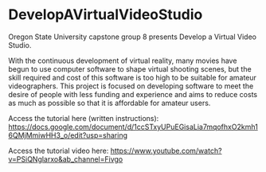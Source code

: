# DevelopAVirtualVideoStudio

Oregon State University capstone group 8 presents Develop a Virtual Video Studio.

With the continuous development of virtual reality, many movies have begun to use computer software to shape virtual shooting scenes, but the skill required and cost of this software is too high to be suitable for amateur videographers. This project is focused on developing software to meet the desire of people with less funding and experience and aims to reduce costs as much as possible so that it is affordable for amateur users.

Access the tutorial here (written instructions): https://docs.google.com/document/d/1ccSTxyUPuEGisaLia7mqofhxO2kmh16QMjMmiwHH3_o/edit?usp=sharing

Access the tutorial video here: https://www.youtube.com/watch?v=PSiQNglarxo&ab_channel=Fivgo
